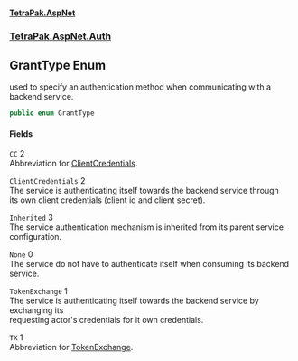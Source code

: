 #### [TetraPak.AspNet](index.md 'index')
### [TetraPak.AspNet.Auth](TetraPak_AspNet_Auth.md 'TetraPak.AspNet.Auth')
## GrantType Enum
used to specify an authentication method when communicating with a backend service.  
```csharp
public enum GrantType

```
#### Fields
<a name='TetraPak_AspNet_Auth_GrantType_CC'></a>
`CC` 2  
Abbreviation for [ClientCredentials](TetraPak_AspNet_Auth_GrantType.md#TetraPak_AspNet_Auth_GrantType_ClientCredentials 'TetraPak.AspNet.Auth.GrantType.ClientCredentials').  
  
<a name='TetraPak_AspNet_Auth_GrantType_ClientCredentials'></a>
`ClientCredentials` 2  
The service is authenticating itself towards the backend service through  
its own client credentials (client id and client secret).  
  
<a name='TetraPak_AspNet_Auth_GrantType_Inherited'></a>
`Inherited` 3  
The service authentication mechanism is inherited from its parent service configuration.  
  
<a name='TetraPak_AspNet_Auth_GrantType_None'></a>
`None` 0  
The service do not have to authenticate itself when consuming its backend service.  
  
<a name='TetraPak_AspNet_Auth_GrantType_TokenExchange'></a>
`TokenExchange` 1  
The service is authenticating itself towards the backend service by exchanging its  
requesting actor's credentials for it own credentials.  
  
<a name='TetraPak_AspNet_Auth_GrantType_TX'></a>
`TX` 1  
Abbreviation for [TokenExchange](TetraPak_AspNet_Auth_GrantType.md#TetraPak_AspNet_Auth_GrantType_TokenExchange 'TetraPak.AspNet.Auth.GrantType.TokenExchange').  
  
